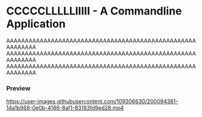 # CCCCCLLLLLIIIII - A Commandline Application
AAAAAAAAAAAAAAAAAAAAAAAAAAAAAAAAAAAAAAAAAAAAAAAAAAAAAAAAAAA
AAAAAAAAAAAAAAAAAAAAAAAAAAAAAAAAAAAAAAAAAAAAAAAAAAAAAAAAAAA
AAAAAAAAAAAAAAAAAAAAAAAAAAAAAAAAAAAAAAAAAAAAAAAAAAAAAAAAAAA

### Preview
https://user-images.githubusercontent.com/109306630/200094381-14a1b988-0e0b-4186-8af1-83183fd9ed28.mp4

